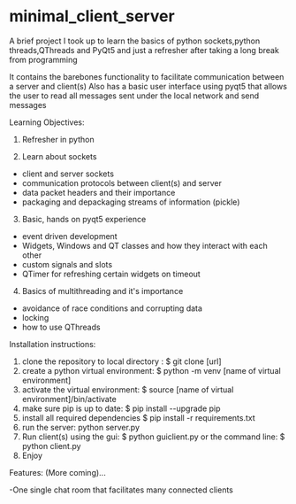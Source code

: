 # minimal_client_server

A brief project I took up to learn the basics of python sockets,python threads,QThreads and PyQt5 and just a refresher after taking a long break from programming

It contains the barebones functionality to facilitate communication between a server and client(s)
Also has a basic user interface using pyqt5 that allows the user to read all messages sent under the local network and send messages

Learning Objectives:

1. Refresher in python

2. Learn about sockets
  - client and server sockets
  - communication protocols between client(s) and server 
  - data packet headers and their importance
  - packaging and depackaging streams of information (pickle)
  
3. Basic, hands on pyqt5 experience
  - event driven development
  - Widgets, Windows and QT classes and how they interact with each other
  - custom signals and slots
  - QTimer for refreshing certain widgets on timeout
  
4. Basics of multithreading and it's importance
  - avoidance of race conditions and corrupting data
  - locking
  - how to use QThreads
  
 
 Installation instructions:
 
 1. clone the repository to local directory : $ git clone [url]
 2. create a python virtual environment: $ python -m venv [name of virtual environment]
 3. activate the virtual environment: $ source [name of virtual environment]/bin/activate
 4. make sure pip is up to date: $ pip install --upgrade pip
 5. install all required dependencies $ pip install -r requirements.txt
 6. run the server: python server.py
 7. Run client(s) using the gui: $ python guiclient.py
            or the command line: $ python client.py
 8. Enjoy
 
 
 
 Features: (More coming)...
  
  -One single chat room that facilitates many connected clients 
